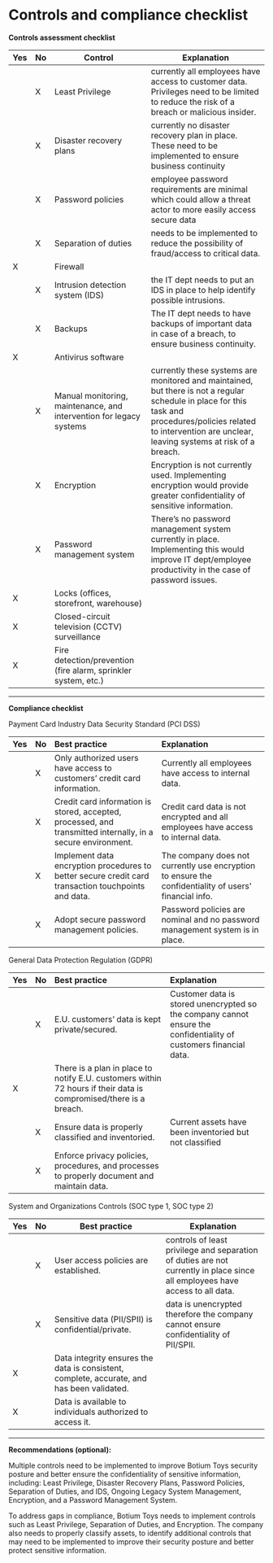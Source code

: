 # Controls and compliance checklist

**Controls assessment checklist**

|   Yes |   No | Control | Explanation |
| ----- | -----| ------- | ----------- |
|  | X | Least Privilege |currently all employees have access to customer data. Privileges need to be limited to reduce the risk of a breach or malicious insider. |
|  | X | Disaster recovery plans | currently no disaster recovery plan in place. These need to be implemented to ensure business continuity |
|  | X | Password policies | employee password requirements are minimal which could allow a threat actor to more easily access secure data |
|  | X | Separation of duties | needs to be implemented to reduce the possibility of fraud/access to critical data.  |
| X |  | Firewall |  |
|  | X | Intrusion detection system (IDS) | the IT dept needs to put an IDS in place to help identify possible intrusions. |
|  | X | Backups | The IT dept needs to have backups of important data in case of a breach, to ensure business continuity. |
| X |  | Antivirus software |  |
|  | X | Manual monitoring, maintenance, and intervention for legacy systems | currently these systems are monitored and maintained, but there is not a regular schedule in place for this task and procedures/policies related to intervention are unclear, leaving systems at risk of a breach. |
|  | X | Encryption | Encryption is not currently used. Implementing encryption would provide greater confidentiality of sensitive information. |
|  | X | Password management system | There’s no password management system currently in place. Implementing this would improve IT dept/employee productivity in the case of password issues. |
| X |  | Locks (offices, storefront, warehouse) |  |
| X |  | Closed-circuit television (CCTV) surveillance |  |
| X |  | Fire detection/prevention (fire alarm, sprinkler system, etc.) |  |

---

**Compliance checklist**

Payment Card Industry Data Security Standard (PCI DSS)

| Yes |     No | Best practice | Explanation |
| ----- | ----- | :---- | :---- |
|  | X | Only authorized users have access to customers’ credit card information.  | Currently all employees have access to internal data. |
|  | X | Credit card information is stored, accepted, processed, and transmitted internally, in a secure environment. | Credit card data is not encrypted and all employees have access to internal data. |
|  | X | Implement data encryption procedures to better secure credit card transaction touchpoints and data.  | The company does not currently use encryption to ensure the confidentiality of users' financial info. |
|  | X | Adopt secure password management policies. | Password policies are nominal and no password management system is in place. |

General Data Protection Regulation (GDPR)

| Yes |     No | Best practice | Explanation |
| ----- | ----- | :---- | :---- |
|  | X | E.U. customers’ data is kept private/secured. | Customer data is stored unencrypted so the company cannot ensure the confidentiality of customers financial data. |
| X |  | There is a plan in place to notify E.U. customers within 72 hours if their data is compromised/there is a breach. |  |
|  | X | Ensure data is properly classified and inventoried. | Current assets have been inventoried but not classified |
|  | X | Enforce privacy policies, procedures, and processes to properly document and maintain data. |  |

System and Organizations Controls (SOC type 1, SOC type 2\) 

| Yes |     No | Best practice | Explanation |
| ----- | ----- | ----- | ----- |
|  | X | User access policies are established.  | controls of least privilege and separation of duties are not currently in place since all employees have access to all data. |
|  | X | Sensitive data (PII/SPII) is confidential/private. | data is unencrypted therefore the company cannot ensure confidentiality of PII/SPII. |
| X |  | Data integrity ensures the data is consistent, complete, accurate, and has been validated. |
| X |  | Data is available to individuals authorized to access it. |

---

**Recommendations (optional):**

Multiple controls need to be implemented to improve Botium Toys security posture and better ensure the confidentiality of sensitive information, including: Least Privilege, Disaster Recovery Plans, Password Policies, Separation of Duties, and IDS, Ongoing Legacy System Management, Encryption, and a Password Management System.

To address gaps in compliance, Botium Toys needs to implement controls such as Least Privilege, Separation of Duties, and Encryption. The company also needs to properly classify assets, to identify additional controls that may need to be implemented to improve their security posture and better protect sensitive information.
